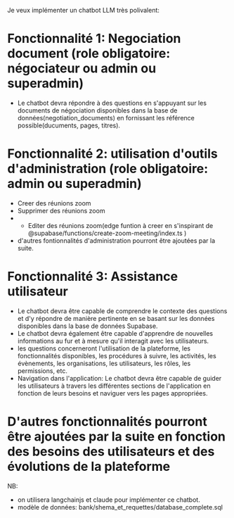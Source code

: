 Je veux implémenter un chatbot LLM très polivalent:
# Fonctionnalité 1: Negociation document (role obligatoire: négociateur ou admin ou superadmin)
- Le chatbot devra répondre à des questions en s'appuyant sur les documents de négociation disponibles dans la base de données(negotiation_documents) en fornissant les référence possible(ducuments, pages, titres).

# Fonctionnalité 2: utilisation d'outils d'administration (role obligatoire: admin ou superadmin)
- Creer des réunions zoom
- Supprimer des réunions zoom
- - Editer des réunions zoom(edge funtion à creer en s'inspirant de @supabase/functions/create-zoom-meeting/index.ts )
- d'autres fontionnalités d'administration pourront être ajoutées par la suite.

# Fonctionnalité 3: Assistance utilisateur
- Le chatbot devra être capable de comprendre le contexte des questions et d'y répondre de manière pertinente en se basant sur les données disponibles dans la base de données Supabase.
- Le chatbot devra également être capable d'apprendre de nouvelles informations au fur et à mesure qu'il interagit avec les utilisateurs.
- les questions concerneront l'utilisation de la plateforme, les fonctionnalités disponibles, les procédures à suivre, les activités, les évènements, les organisations, les utilisateurs, les rôles, les permissions, etc.
- Navigation dans l'application: Le chatbot devra être capable de guider les utilisateurs à travers les différentes sections de l'application en fonction de leurs besoins et naviguer vers les pages appropriées.

# D'autres fonctionnalités pourront être ajoutées par la suite en fonction des besoins des utilisateurs et des évolutions de la plateforme


NB:
- on utilisera langchainjs et claude pour implémenter ce chatbot.
- modèle de données: bank/shema_et_requettes/database_complete.sql
